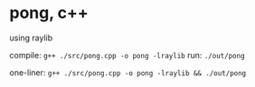 # pong, c++
using raylib

compile: `g++ ./src/pong.cpp -o pong -lraylib`
run: `./out/pong`

one-liner: `g++ ./src/pong.cpp -o pong -lraylib && ./out/pong`
